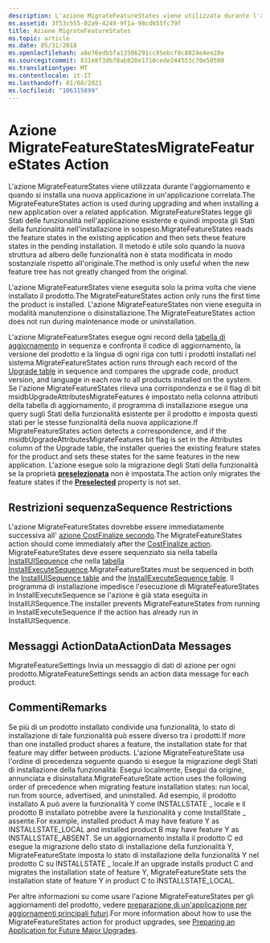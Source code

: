 ```yaml
---
description: L'azione MigrateFeatureStates viene utilizzata durante l'aggiornamento e quando si installa una nuova applicazione in un'applicazione correlata.
ms.assetid: 3f53c555-02a9-4249-9f1a-98cd655fc79f
title: Azione MigrateFeatureStates
ms.topic: article
ms.date: 05/31/2018
ms.openlocfilehash: a8e76edb5fa13506291cc85ebcf8c8824e4ee28e
ms.sourcegitcommit: 831e8f3db78ab820e1710cede244553c70e50500
ms.translationtype: MT
ms.contentlocale: it-IT
ms.lasthandoff: 01/08/2021
ms.locfileid: "106315899"
---
```

# <a name="migratefeaturestates-action"></a><span data-ttu-id="7055a-103">Azione MigrateFeatureStates</span><span class="sxs-lookup"><span data-stu-id="7055a-103">MigrateFeatureStates Action</span></span>

<span data-ttu-id="7055a-104">L'azione MigrateFeatureStates viene utilizzata durante l'aggiornamento e quando si installa una nuova applicazione in un'applicazione correlata.</span><span class="sxs-lookup"><span data-stu-id="7055a-104">The MigrateFeatureStates action is used during upgrading and when installing a new application over a related application.</span></span> <span data-ttu-id="7055a-105">MigrateFeatureStates legge gli Stati delle funzionalità nell'applicazione esistente e quindi imposta gli Stati della funzionalità nell'installazione in sospeso.</span><span class="sxs-lookup"><span data-stu-id="7055a-105">MigrateFeatureStates reads the feature states in the existing application and then sets these feature states in the pending installation.</span></span> <span data-ttu-id="7055a-106">Il metodo è utile solo quando la nuova struttura ad albero delle funzionalità non è stata modificata in modo sostanziale rispetto all'originale.</span><span class="sxs-lookup"><span data-stu-id="7055a-106">The method is only useful when the new feature tree has not greatly changed from the original.</span></span>

<span data-ttu-id="7055a-107">L'azione MigrateFeatureStates viene eseguita solo la prima volta che viene installato il prodotto.</span><span class="sxs-lookup"><span data-stu-id="7055a-107">The MigrateFeatureStates action only runs the first time the product is installed.</span></span> <span data-ttu-id="7055a-108">L'azione MigrateFeatureStates non viene eseguita in modalità manutenzione o disinstallazione.</span><span class="sxs-lookup"><span data-stu-id="7055a-108">The MigrateFeatureStates action does not run during maintenance mode or uninstallation.</span></span>

<span data-ttu-id="7055a-109">L'azione MigrateFeatureStates esegue ogni record della [tabella di aggiornamento](upgrade-table.md) in sequenza e confronta il codice di aggiornamento, la versione del prodotto e la lingua di ogni riga con tutti i prodotti installati nel sistema.</span><span class="sxs-lookup"><span data-stu-id="7055a-109">MigrateFeatureStates action runs through each record of the [Upgrade table](upgrade-table.md) in sequence and compares the upgrade code, product version, and language in each row to all products installed on the system.</span></span> <span data-ttu-id="7055a-110">Se l'azione MigrateFeatureStates rileva una corrispondenza e se il flag di bit msidbUpgradeAttributesMigrateFeatures è impostato nella colonna attributi della tabella di aggiornamento, il programma di installazione esegue una query sugli Stati della funzionalità esistente per il prodotto e imposta questi stati per le stesse funzionalità della nuova applicazione.</span><span class="sxs-lookup"><span data-stu-id="7055a-110">If MigrateFeatureStates action detects a correspondence, and if the msidbUpgradeAttributesMigrateFeatures bit flag is set in the Attributes column of the Upgrade table, the installer queries the existing feature states for the product and sets these states for the same features in the new application.</span></span> <span data-ttu-id="7055a-111">L'azione esegue solo la migrazione degli Stati della funzionalità se la proprietà [**preselezionata**](preselected.md) non è impostata.</span><span class="sxs-lookup"><span data-stu-id="7055a-111">The action only migrates the feature states if the [**Preselected**](preselected.md) property is not set.</span></span>

## <a name="sequence-restrictions"></a><span data-ttu-id="7055a-112">Restrizioni sequenza</span><span class="sxs-lookup"><span data-stu-id="7055a-112">Sequence Restrictions</span></span>

<span data-ttu-id="7055a-113">L'azione MigrateFeatureStates dovrebbe essere immediatamente successiva all' [azione CostFinalize secondo](costfinalize-action.md).</span><span class="sxs-lookup"><span data-stu-id="7055a-113">The MigrateFeatureStates action should come immediately after the [CostFinalize action](costfinalize-action.md).</span></span> <span data-ttu-id="7055a-114">MigrateFeatureStates deve essere sequenziato sia nella tabella [InstallUISequence](installuisequence-table.md) che nella [tabella InstallExecuteSequence](installexecutesequence-table.md).</span><span class="sxs-lookup"><span data-stu-id="7055a-114">MigrateFeatureStates must be sequenced in both the [InstallUISequence table](installuisequence-table.md) and the [InstallExecuteSequence table](installexecutesequence-table.md).</span></span> <span data-ttu-id="7055a-115">Il programma di installazione impedisce l'esecuzione di MigrateFeatureStates in InstallExecuteSequence se l'azione è già stata eseguita in InstallUISequence.</span><span class="sxs-lookup"><span data-stu-id="7055a-115">The installer prevents MigrateFeatureStates from running in InstallExecuteSequence if the action has already run in InstallUISequence.</span></span>

## <a name="actiondata-messages"></a><span data-ttu-id="7055a-116">Messaggi ActionData</span><span class="sxs-lookup"><span data-stu-id="7055a-116">ActionData Messages</span></span>

<span data-ttu-id="7055a-117">MigrateFeatureSettings Invia un messaggio di dati di azione per ogni prodotto.</span><span class="sxs-lookup"><span data-stu-id="7055a-117">MigrateFeatureSettings sends an action data message for each product.</span></span>

## <a name="remarks"></a><span data-ttu-id="7055a-118">Commenti</span><span class="sxs-lookup"><span data-stu-id="7055a-118">Remarks</span></span>

<span data-ttu-id="7055a-119">Se più di un prodotto installato condivide una funzionalità, lo stato di installazione di tale funzionalità può essere diverso tra i prodotti.</span><span class="sxs-lookup"><span data-stu-id="7055a-119">If more than one installed product shares a feature, the installation state for that feature may differ between products.</span></span> <span data-ttu-id="7055a-120">L'azione MigrateFeatureState usa l'ordine di precedenza seguente quando si esegue la migrazione degli Stati di installazione della funzionalità: Esegui localmente, Esegui da origine, annunciata e disinstallata.</span><span class="sxs-lookup"><span data-stu-id="7055a-120">MigrateFeatureState action uses the following order of precedence when migrating feature installation states: run local, run from source, advertised, and uninstalled.</span></span> <span data-ttu-id="7055a-121">Ad esempio, il prodotto installato A può avere la funzionalità Y come INSTALLSTATE \_ locale e il prodotto B installato potrebbe avere la funzionalità y come InstallState \_ assente.</span><span class="sxs-lookup"><span data-stu-id="7055a-121">For example, installed product A may have feature Y as INSTALLSTATE\_LOCAL and installed product B may have feature Y as INSTALLSTATE\_ABSENT.</span></span> <span data-ttu-id="7055a-122">Se un aggiornamento installa il prodotto C ed esegue la migrazione dello stato di installazione della funzionalità Y, MigrateFeatureState imposta lo stato di installazione della funzionalità Y nel prodotto C su INSTALLSTATE \_ locale.</span><span class="sxs-lookup"><span data-stu-id="7055a-122">If an upgrade installs product C and migrates the installation state of feature Y, MigrateFeatureState sets the installation state of feature Y in product C to INSTALLSTATE\_LOCAL.</span></span>

<span data-ttu-id="7055a-123">Per altre informazioni su come usare l'azione MigrateFeatureStates per gli aggiornamenti del prodotto, vedere [preparazione di un'applicazione per aggiornamenti principali futuri](preparing-an-application-for-future-major-upgrades.md).</span><span class="sxs-lookup"><span data-stu-id="7055a-123">For more information about how to use the MigrateFeatureStates action for product upgrades, see [Preparing an Application for Future Major Upgrades](preparing-an-application-for-future-major-upgrades.md).</span></span>

 

 



